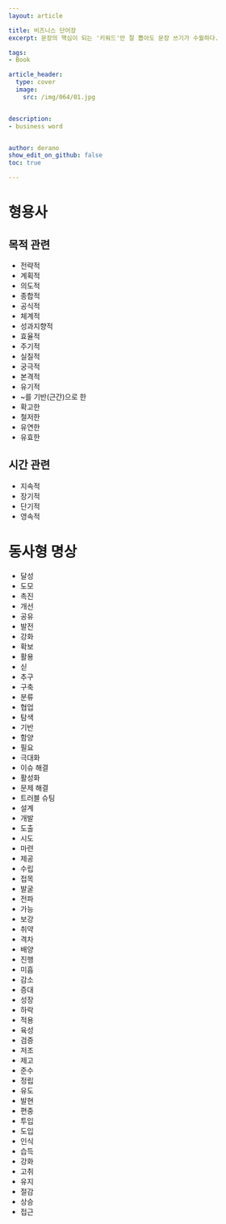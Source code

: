 ```yaml
---
layout: article

title: 비즈니스 단어장
excerpt: 문장의 핵심이 되는 '키워드'만 잘 뽑아도 문장 쓰기가 수월하다.

tags: 
- Book

article_header:
  type: cover
  image:
    src: /img/064/01.jpg


description: 
- business word


author: derano
show_edit_on_github: false
toc: true

--- 
```

# 형용사
## 목적 관련
- 전략적
- 계획적
- 의도적
- 종합적
- 공식적
- 체계적
- 성과지향적
- 효율적
- 주기적
- 실질적
- 궁극적
- 본격적
- 유기적
- ~를 기반(근간)으로 한
- 확고한
- 철저한
- 유연한
- 유효한

## 시간 관련
- 지속적
- 장기적
- 단기적
- 영속적

# 동사형 명상
- 달성
- 도모
- 촉진
- 개선
- 공유
- 발전
- 강화
- 확보
- 활용
- 싣
- 추구
- 구축
- 분류
- 협업
- 탐색
- 기반
- 함양
- 필요
- 극대화
- 이슈 해결
- 활성화
- 문제 해결
- 트러블 슈팅
- 설계
- 개발
- 도출
- 시도
- 마련
- 제공
- 수립
- 접목
- 발굴
- 전파
- 가능
- 보강
- 취약
- 격차
- 배양
- 진행
- 미흡
- 감소
- 증대
- 성장
- 하락
- 적용
- 육성
- 검증
- 저조
- 제고
- 준수
- 정립
- 유도
- 발현
- 편중
- 투입
- 도입
- 인식
- 습득
- 강화
- 고취
- 유지
- 절감
- 상승
- 접근
